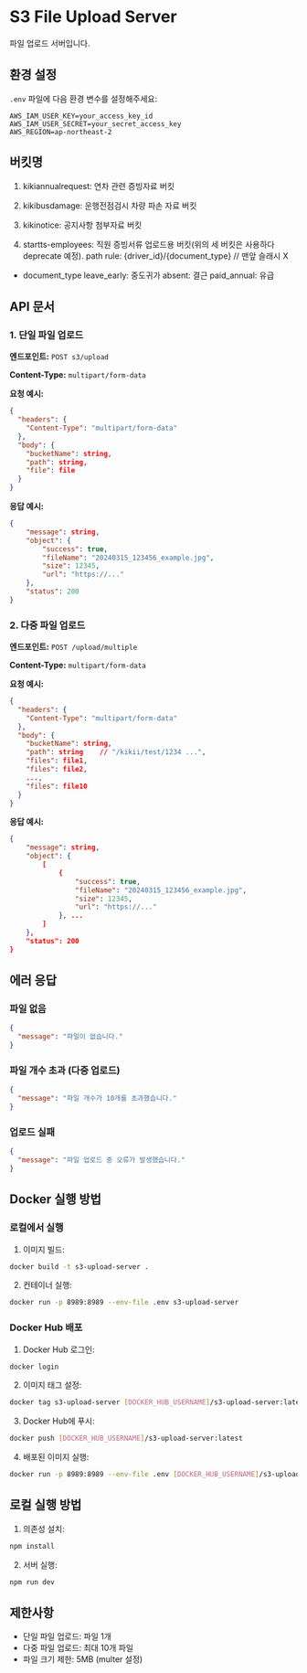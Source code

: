 # S3 File Upload Server

파일 업로드 서버입니다.

## 환경 설정

`.env` 파일에 다음 환경 변수를 설정해주세요:

```env
AWS_IAM_USER_KEY=your_access_key_id
AWS_IAM_USER_SECRET=your_secret_access_key
AWS_REGION=ap-northeast-2
```

## 버킷명

1. kikiannualrequest: 연차 관련 증빙자료 버킷
2. kikibusdamage: 운행전점검시 차량 파손 자료 버킷
3. kikinotice: 공지사항 첨부자료 버킷

4. startts-employees: 직원 증빙서류 업로드용 버킷(위의 세 버킷은 사용하다 deprecate 예정).
  path rule: {driver_id}/{document_type}      // 맨앞 슬래시 X
  - document_type
    leave_early: 중도귀가
    absent: 결근
    paid_annual: 유급

## API 문서

### 1. 단일 파일 업로드

**엔드포인트:** `POST s3/upload`

**Content-Type:** `multipart/form-data`

**요청 예시:**
```json
{
  "headers": {
    "Content-Type": "multipart/form-data"
  },
  "body": {
    "bucketName": string,
    "path": string,
    "file": file
  }
}
```

**응답 예시:**
```json
{
    "message": string,
    "object": {
        "success": true,
        "fileName": "20240315_123456_example.jpg",
        "size": 12345,
        "url": "https://..."
    },
    "status": 200
}
```

### 2. 다중 파일 업로드

**엔드포인트:** `POST /upload/multiple`

**Content-Type:** `multipart/form-data`

**요청 예시:**
```json
{
  "headers": {
    "Content-Type": "multipart/form-data"
  },
  "body": {
    "bucketName": string,
    "path": string    // "/kikii/test/1234 ...",
    "files": file1,
    "files": file2,
    ...,
    "files": file10
  }
}
```

**응답 예시:**
```json
{
    "message": string,
    "object": {
        [
            {
                "success": true,
                "fileName": "20240315_123456_example.jpg",
                "size": 12345,
                "url": "https://..."
            }, ...
        ]
    },
    "status": 200
}
```

## 에러 응답

### 파일 없음
```json
{
  "message": "파일이 없습니다."
}
```

### 파일 개수 초과 (다중 업로드)
```json
{
  "message": "파일 개수가 10개를 초과했습니다."
}
```

### 업로드 실패
```json
{
  "message": "파일 업로드 중 오류가 발생했습니다."
}
```

## Docker 실행 방법

### 로컬에서 실행

1. 이미지 빌드:
```bash
docker build -t s3-upload-server .
```

2. 컨테이너 실행:
```bash
docker run -p 8989:8989 --env-file .env s3-upload-server
```

### Docker Hub 배포

1. Docker Hub 로그인:
```bash
docker login
```

2. 이미지 태그 설정:
```bash
docker tag s3-upload-server [DOCKER_HUB_USERNAME]/s3-upload-server:latest
```

3. Docker Hub에 푸시:
```bash
docker push [DOCKER_HUB_USERNAME]/s3-upload-server:latest
```

4. 배포된 이미지 실행:
```bash
docker run -p 8989:8989 --env-file .env [DOCKER_HUB_USERNAME]/s3-upload-server:latest
```

## 로컬 실행 방법

1. 의존성 설치:
```bash
npm install
```

2. 서버 실행:
```bash
npm run dev
```

## 제한사항

- 단일 파일 업로드: 파일 1개
- 다중 파일 업로드: 최대 10개 파일
- 파일 크기 제한: 5MB (multer 설정) 